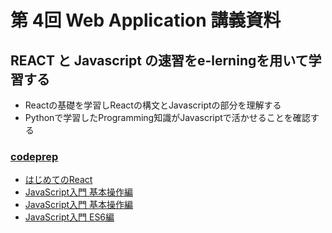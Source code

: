 # 第 4回 Web Application 講義資料

## REACT と Javascript の速習をe-lerningを用いて学習する

- Reactの基礎を学習しReactの構文とJavascriptの部分を理解する
- Pythonで学習したProgramming知識がJavascriptで活かせることを確認する


### [codeprep](https://codeprep.jp/)

- [はじめてのReact](https://codeprep.jp/books/104)
- [JavaScript入門 基本操作編](https://codeprep.jp/books/3)
- [JavaScript入門 基本操作編](https://codeprep.jp/books/117)
- [JavaScript入門 ES6編](https://codeprep.jp/books/68)
